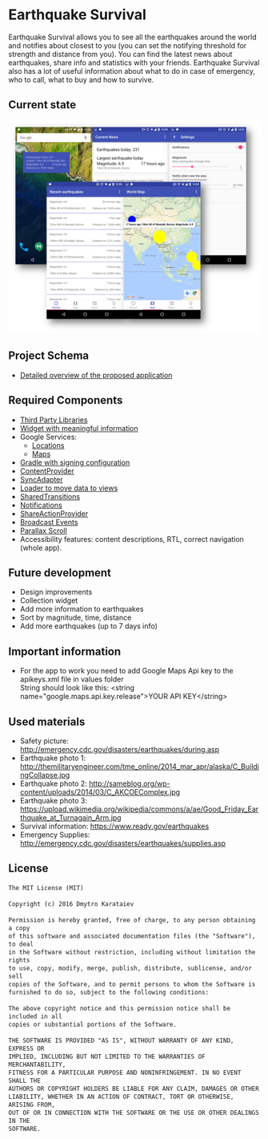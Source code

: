 # Earthquake Survival
Earthquake Survival allows you to see all the earthquakes around the world and notifies about closest to you (you can set the notifying threshold for strength and distance from you). You can find the latest news about earthquakes, share info and statistics with your friends. Earthquake Survival also has a lot of useful information about what to do in case of emergency, who to call, what to buy and how to survive.

## Current state
![Screnshots of current state](materials/earthquake_survival.png)

## Project Schema
* [Detailed overview of the proposed application](materials/Capstone_Stage1.pdf)

## Required Components
* [Third Party Libraries](https://github.com/dmytroKarataiev/EarthquakeSurvival/blob/34f24be78184e83985284d44d99b91444b41257d/app/build.gradle#L62)
* [Widget with meaningful information](app/src/main/java/com/adkdevelopment/earthquakesurvival/widget)
* Google Services:
  * [Locations](https://github.com/dmytroKarataiev/EarthquakeSurvival/blob/34f24be78184e83985284d44d99b91444b41257d/app/src/main/java/com/adkdevelopment/earthquakesurvival/PagerActivity.java#L117)
  * [Maps](app/src/main/java/com/adkdevelopment/earthquakesurvival/MapviewFragment.java)
* [Gradle with signing configuration](app/build.gradle)
* [ContentProvider](https://github.com/dmytroKarataiev/EarthquakeSurvival/blob/34f24be78184e83985284d44d99b91444b41257d/app/src/main/java/com/adkdevelopment/earthquakesurvival/provider/EarthquakeProvider.java)
* [SyncAdapter](https://github.com/dmytroKarataiev/EarthquakeSurvival/blob/34f24be78184e83985284d44d99b91444b41257d/app/src/main/java/com/adkdevelopment/earthquakesurvival/syncadapter/SyncAdapter.java#L63)
* [Loader to move data to views](https://github.com/dmytroKarataiev/EarthquakeSurvival/blob/34f24be78184e83985284d44d99b91444b41257d/app/src/main/java/com/adkdevelopment/earthquakesurvival/RecentFragment.java#L88)
* [SharedTransitions](app/src/main/java/com/adkdevelopment/earthquakesurvival/RecentAdapter.java)
* [Notifications](https://github.com/dmytroKarataiev/EarthquakeSurvival/blob/b7d081d0fafe7db03648ba55b8dd22326ddfca5a/app/src/main/java/com/adkdevelopment/earthquakesurvival/geofence/GeofenceService.java#L97)
* [ShareActionProvider](app/src/main/java/com/adkdevelopment/earthquakesurvival/DetailFragment.java)
* [Broadcast Events](https://github.com/dmytroKarataiev/EarthquakeSurvival/blob/d70d8f53387c5aac9ad0d7df337542722549e9d9/app/src/main/AndroidManifest.xml#L120)
* [Parallax Scroll](app/src/main/java/com/adkdevelopment/earthquakesurvival/SurvivalFragment.java)
* Accessibility features: content descriptions, RTL, correct navigation (whole app).

## Future development
* Design improvements
* Collection widget
* Add more information to earthquakes
* Sort by magnitude, time, distance
* Add more earthquakes (up to 7 days info)

## Important information
* For the app to work you need to add Google Maps Api key to the apikeys.xml file in values folder <br>
String should look like this: \<string name="google.maps.api.key.release">YOUR API KEY\</string>

## Used materials
* Safety picture: http://emergency.cdc.gov/disasters/earthquakes/during.asp
* Earthquake photo 1: http://themilitaryengineer.com/tme_online/2014_mar_apr/alaska/C_BuildingCollapse.jpg
* Earthquake photo 2: http://sameblog.org/wp-content/uploads/2014/03/C_AKCOEComplex.jpg
* Earthquake photo 3: https://upload.wikimedia.org/wikipedia/commons/a/ae/Good_Friday_Earthquake_at_Turnagain_Arm.jpg
* Survival information: https://www.ready.gov/earthquakes
* Emergency Supplies: http://emergency.cdc.gov/disasters/earthquakes/supplies.asp

License
-------

	The MIT License (MIT)

	Copyright (c) 2016 Dmytro Karataiev

	Permission is hereby granted, free of charge, to any person obtaining a copy
	of this software and associated documentation files (the "Software"), to deal
	in the Software without restriction, including without limitation the rights
	to use, copy, modify, merge, publish, distribute, sublicense, and/or sell
	copies of the Software, and to permit persons to whom the Software is
	furnished to do so, subject to the following conditions:

	The above copyright notice and this permission notice shall be included in all
	copies or substantial portions of the Software.

	THE SOFTWARE IS PROVIDED "AS IS", WITHOUT WARRANTY OF ANY KIND, EXPRESS OR
	IMPLIED, INCLUDING BUT NOT LIMITED TO THE WARRANTIES OF MERCHANTABILITY,
	FITNESS FOR A PARTICULAR PURPOSE AND NONINFRINGEMENT. IN NO EVENT SHALL THE
	AUTHORS OR COPYRIGHT HOLDERS BE LIABLE FOR ANY CLAIM, DAMAGES OR OTHER
	LIABILITY, WHETHER IN AN ACTION OF CONTRACT, TORT OR OTHERWISE, ARISING FROM,
	OUT OF OR IN CONNECTION WITH THE SOFTWARE OR THE USE OR OTHER DEALINGS IN THE
	SOFTWARE.